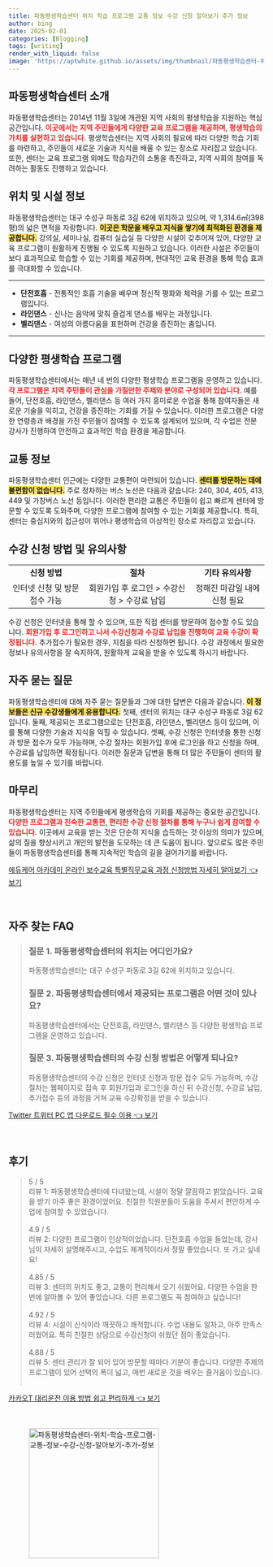 ```yaml
---
title: 파동평생학습센터 위치 학습 프로그램 교통 정보 수강 신청 알아보기 추가 정보
author: bing
date: 2025-02-01
categories: [Blogging]
tags: [writing]
render_with_liquid: false
image: 'https://aptwhite.github.io/assets/img/thumbnail/파동평생학습센터-위치-학습-프로그램-교통-정보-수강-신청-알아보기-추가-정보.webp'
---
```



<h2 id='파동평생학습센터_소개'>파동평생학습센터 소개</h2>

<p>파동평생학습센터는 2014년 11월 3일에 개관된 지역 사회의 평생학습을 지원하는 핵심 공간입니다. <b><span style="color: #ee2323;">이곳에서는 지역 주민들에게 다양한 교육 프로그램을 제공하며, 평생학습의 가치를 실현하고 있습니다.</span></b> 평생학습센터는 지역 사회의 필요에 따라 다양한 학습 기회를 마련하고, 주민들이 새로운 기술과 지식을 배울 수 있는 장소로 자리잡고 있습니다. 또한, 센터는 교육 프로그램 외에도 학습자간의 소통을 촉진하고, 지역 사회의 참여를 독려하는 활동도 진행하고 있습니다.</p>

<h2 id='위치_및_시설_정보'>위치 및 시설 정보</h2>

<p>파동평생학습센터는 대구 수성구 파동로 3길 62에 위치하고 있으며, 약 1,314.6㎡(398평)의 넓은 면적을 자랑합니다. <b><span style="background-color: #ffe066;">이곳은 학문을 배우고 지식을 쌓기에 최적화된 환경을 제공합니다.</span></b> 강의실, 세미나실, 컴퓨터 실습실 등 다양한 시설이 갖추어져 있어, 다양한 교육 프로그램이 원활하게 진행될 수 있도록 지원하고 있습니다. 이러한 시설은 주민들이 보다 효과적으로 학습할 수 있는 기회를 제공하며, 현대적인 교육 환경을 통해 학습 효과를 극대화할 수 있습니다.</p>

<hr />

<ul>
    <li><b>단전호흡</b> - 전통적인 호흡 기술을 배우며 정신적 평화와 체력을 기를 수 있는 프로그램입니다.</li>
    <li><b>라인댄스</b> - 신나는 음악에 맞춰 즐겁게 댄스를 배우는 과정입니다.</li>
    <li><b>벨리댄스</b> - 여성의 아름다움을 표현하며 건강을 증진하는 춤입니다.</li>
</ul>

<hr />

<h2 id='다양한_평생학습_프로그램'>다양한 평생학습 프로그램</h2>

<p>파동평생학습센터에서는 매년 네 번의 다양한 평생학습 프로그램을 운영하고 있습니다. <b><span style="color: #ee2323;">각 프로그램은 지역 주민들이 관심을 가질만한 주제와 분야로 구성되어 있습니다.</span></b> 예를 들어, 단전호흡, 라인댄스, 벨리댄스 등 여러 가지 흥미로운 수업을 통해 참여자들은 새로운 기술을 익히고, 건강을 증진하는 기회를 가질 수 있습니다. 이러한 프로그램은 다양한 연령층과 배경을 가진 주민들이 참여할 수 있도록 설계되어 있으며, 각 수업은 전문 강사가 진행하여 안전하고 효과적인 학습 환경을 제공합니다.</p>

<h2 id='교통_정보'>교통 정보</h2>

<p>파동평생학습센터 인근에는 다양한 교통편이 마련되어 있습니다. <b><span style="background-color: #ffe066;">센터를 방문하는 데에 불편함이 없습니다.</span></b> 주로 정차하는 버스 노선은 다음과 같습니다: 240, 304, 405, 413, 449 및 가창버스 노선 등입니다. 이러한 편리한 교통은 주민들이 쉽고 빠르게 센터에 방문할 수 있도록 도와주며, 다양한 프로그램에 참여할 수 있는 기회를 제공합니다. 특히, 센터는 중심지와의 접근성이 뛰어나 평생학습의 이상적인 장소로 자리잡고 있습니다.</p>

<h2 id='수강_신청_방법_및_유의사항'>수강 신청 방법 및 유의사항</h2>

<table>
    <tr>
        <td style="text-align: center; height: 17px;"><b>신청 방법</b></td>
        <td style="text-align: center; height: 17px;"><b>절차</b></td>
        <td style="text-align: center; height: 17px;"><b>기타 유의사항</b></td>
    </tr>
    <tr>
        <td style="text-align: center; height: 17px;">인터넷 신청 및 방문 접수 가능</td>
        <td style="text-align: center; height: 17px;">회원가입 후 로그인 > 수강신청 > 수강료 납입</td>
        <td style="text-align: center; height: 17px;">정해진 마감일 내에 신청 필요</td>
    </tr>
</table>

<p>수강 신청은 인터넷을 통해 할 수 있으며, 또한 직접 센터를 방문하여 접수할 수도 있습니다. <b><span style="color: #ee2323;">회원가입 후 로그인하고 나서 수강신청과 수강료 납입을 진행하여 교육 수강이 확정됩니다.</span></b> 추가접수가 필요한 경우, 지침을 따라 신청하면 됩니다. 수강 과정에서 필요한 정보나 유의사항을 잘 숙지하여, 원활하게 교육을 받을 수 있도록 하시기 바랍니다.</p>

<h2 id='자주_묻는_질문'>자주 묻는 질문</h2>

<p>파동평생학습센터에 대해 자주 묻는 질문들과 그에 대한 답변은 다음과 같습니다. <b><span style="background-color: #ffe066;">이 정보들은 신규 수강생들에게 유용합니다.</span></b> 첫째, 센터의 위치는 대구 수성구 파동로 3길 62입니다. 둘째, 제공되는 프로그램으로는 단전호흡, 라인댄스, 벨리댄스 등이 있으며, 이를 통해 다양한 기술과 지식을 익힐 수 있습니다. 셋째, 수강 신청은 인터넷을 통한 신청과 방문 접수가 모두 가능하며, 수강 절차는 회원가입 후에 로그인을 하고 신청을 하며, 수강료를 납입하면 확정됩니다. 이러한 질문과 답변을 통해 더 많은 주민들이 센터의 활용도를 높일 수 있기를 바랍니다.</p>

<h2 id='마무리'>마무리</h2>

<p>파동평생학습센터는 지역 주민들에게 평생학습의 기회를 제공하는 중요한 공간입니다. <b><span style="color: #ee2323;">다양한 프로그램과 친숙한 교통편, 편리한 수강 신청 절차를 통해 누구나 쉽게 참여할 수 있습니다.</span></b> 이곳에서 교육을 받는 것은 단순히 지식을 습득하는 것 이상의 의미가 있으며, 삶의 질을 향상시키고 개인의 발전을 도모하는 데 큰 도움이 됩니다. 앞으로도 많은 주민들이 파동평생학습센터를 통해 지속적인 학습의 길을 걸어가기를 바랍니다.</p>


<p><a class="click-button" title="에듀케어 아카데미 온라인 보수교육 특별직무교육 과정 신청방법 자세히 알아보기" href="https://aptwhite.github.io/posts/%EC%97%90%EB%93%80%EC%BC%80%EC%96%B4-%EC%95%84%EC%B9%B4%EB%8D%B0%EB%AF%B8-%EC%98%A8%EB%9D%BC%EC%9D%B8-%EB%B3%B4%EC%88%98%EA%B5%90%EC%9C%A1-%ED%8A%B9%EB%B3%84%EC%A7%81%EB%AC%B4%EA%B5%90%EC%9C%A1-%EA%B3%BC%EC%A0%95-%EC%8B%A0%EC%B2%AD%EB%B0%A9%EB%B2%95-%EC%9E%90%EC%84%B8%ED%9E%88-%EC%95%8C%EC%95%84%EB%B3%B4%EA%B8%B0/" rel="dofollow">에듀케어 아카데미 온라인 보수교육 특별직무교육 과정 신청방법 자세히 알아보기 👈 보기</a></p><br>
<h2 id='자주_찾는_FAQ'>자주 찾는 FAQ</h2>
<div itemscope="" itemtype="https://schema.org/FAQPage"> 
<blockquote> 
<div itemscope="" itemprop="mainEntity" itemtype="https://schema.org/Question"> 
<h3 itemprop="name">질문 1. 파동평생학습센터의 위치는 어디인가요?</h3> 
<div itemscope="" itemprop="acceptedAnswer" itemtype="https://schema.org/Answer"> 
<span itemprop="text"> 
<p>파동평생학습센터는 대구 수성구 파동로 3길 62에 위치하고 있습니다.</p> 
</span> 
</div> 
</div> 
<div itemscope="" itemprop="mainEntity" itemtype="https://schema.org/Question"> 
<h3 itemprop="name">질문 2. 파동평생학습센터에서 제공되는 프로그램은 어떤 것이 있나요?</h3> 
<div itemscope="" itemprop="acceptedAnswer" itemtype="https://schema.org/Answer"> 
<span itemprop="text"> 
<p>파동평생학습센터에서는 단전호흡, 라인댄스, 벨리댄스 등 다양한 평생학습 프로그램을 운영하고 있습니다.</p> 
</span> 
</div> 
</div> 
<div itemscope="" itemprop="mainEntity" itemtype="https://schema.org/Question"> 
<h3 itemprop="name">질문 3. 파동평생학습센터의 수강 신청 방법은 어떻게 되나요?</h3> 
<div itemscope="" itemprop="acceptedAnswer" itemtype="https://schema.org/Answer"> 
<span itemprop="text"> 
<p>파동평생학습센터의 수강 신청은 인터넷 신청과 방문 접수 모두 가능하며, 수강절차는 웹페이지로 접속 후 회원가입과 로그인을 하신 뒤 수강신청, 수강료 납입, 추가접수 등의 과정을 거쳐 교육 수강확정을 받을 수 있습니다.</p> 
</span> 
</div> 
</div> 
</blockquote> 
</div>
<p><a class="click-button" title="Twitter 트위터 PC 앱 다운로드 필수 이용" href="https://aptwhite.github.io/posts/Twitter-%ED%8A%B8%EC%9C%84%ED%84%B0-PC-%EC%95%B1-%EB%8B%A4%EC%9A%B4%EB%A1%9C%EB%93%9C-%ED%95%84%EC%88%98-%EC%9D%B4%EC%9A%A9/" rel="dofollow">Twitter 트위터 PC 앱 다운로드 필수 이용 👈 보기</a></p><br>
<h2 id='후기'>후기</h2>
<div itemscope itemtype="https://schema.org/Product">
  <blockquote>
  <div itemprop="review" itemscope itemtype="https://schema.org/Review">
      <div itemprop="reviewRating" itemscope itemtype="https://schema.org/Rating"> <span itemprop="ratingValue">5</span> / <span itemprop="bestRating">5</span> </div>
      <span itemprop="reviewBody">리뷰 1: 파동평생학습센터에 다녀왔는데, 시설이 정말 깔끔하고 밝았습니다. 교육을 받기 아주 좋은 환경이었어요. 친절한 직원분들이 도움을 주셔서 편안하게 수업에 참여할 수 있었습니다.</span>
  </div>
  <br>
  <div itemprop="review" itemscope itemtype="https://schema.org/Review">
      <div itemprop="reviewRating" itemscope itemtype="https://schema.org/Rating"> <span itemprop="ratingValue">4.9</span> / <span itemprop="bestRating">5</span> </div>
      <span itemprop="reviewBody">리뷰 2: 다양한 프로그램이 인상적이었습니다. 단전호흡 수업을 들었는데, 강사님이 자세히 설명해주시고, 수업도 체계적이라서 정말 좋았습니다. 또 가고 싶네요!</span>
  </div>
  <br>
  <div itemprop="review" itemscope itemtype="https://schema.org/Review">
      <div itemprop="reviewRating" itemscope itemtype="https://schema.org/Rating"> <span itemprop="ratingValue">4.85</span> / <span itemprop="bestRating">5</span> </div>
      <span itemprop="reviewBody">리뷰 3: 센터의 위치도 좋고, 교통이 편리해서 오기 쉬웠어요. 다양한 수업을 한 번에 알아볼 수 있어 좋았습니다. 다른 프로그램도 꼭 참여하고 싶습니다!</span>
  </div>
  <br>
  <div itemprop="review" itemscope itemtype="https://schema.org/Review">
      <div itemprop="reviewRating" itemscope itemtype="https://schema.org/Rating"> <span itemprop="ratingValue">4.92</span> / <span itemprop="bestRating">5</span> </div>
      <span itemprop="reviewBody">리뷰 4: 시설이 신식이라 깨끗하고 쾌적합니다. 수업 내용도 알차고, 아주 만족스러웠어요. 특히 친절한 상담으로 수강신청이 쉬웠던 점이 좋았습니다.</span>
  </div>
  <br>
  <div itemprop="review" itemscope itemtype="https://schema.org/Review">
      <div itemprop="reviewRating" itemscope itemtype="https://schema.org/Rating"> <span itemprop="ratingValue">4.88</span> / <span itemprop="bestRating">5</span> </div>
      <span itemprop="reviewBody">리뷰 5: 센터 관리가 잘 되어 있어 방문할 때마다 기분이 좋습니다. 다양한 주제의 프로그램이 있어 선택의 폭이 넓고, 매번 새로운 것을 배우는 즐거움이 있습니다.</span>
  </div>
  <br>
  </blockquote>
</div>
<p><a class="click-button" title="카카오T 대리운전 이용 방법 쉽고 편리하게" href="https://aptwhite.github.io/posts/%EC%B9%B4%EC%B9%B4%EC%98%A4T-%EB%8C%80%EB%A6%AC%EC%9A%B4%EC%A0%84-%EC%9D%B4%EC%9A%A9-%EB%B0%A9%EB%B2%95-%EC%89%BD%EA%B3%A0-%ED%8E%B8%EB%A6%AC%ED%95%98%EA%B2%8C/" rel="dofollow">카카오T 대리운전 이용 방법 쉽고 편리하게 👈 보기</a></p><br>
<figure class="image"><img src="https://aptwhite.github.io/assets/img/thumbnail/파동평생학습센터-위치-학습-프로그램-교통-정보-수강-신청-알아보기-추가-정보.webp" alt="파동평생학습센터-위치-학습-프로그램-교통-정보-수강-신청-알아보기-추가-정보" width="256" height="256"></figure>
